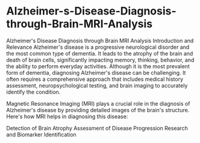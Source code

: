 # Alzheimer-s-Disease-Diagnosis-through-Brain-MRI-Analysis
Alzheimer's Disease Diagnosis through Brain MRI Analysis
Introduction and Relevance
Alzheimer's disease is a progressive neurological disorder and the most common type of dementia. It leads to the atrophy of the brain and death of brain cells, significantly impacting memory, thinking, behavior, and the ability to perform everyday activities. Although it is the most prevalent form of dementia, diagnosing Alzheimer's disease can be challenging. It often requires a comprehensive approach that includes medical history assessment, neuropsychological testing, and brain imaging to accurately identify the condition.

Magnetic Resonance Imaging (MRI) plays a crucial role in the diagnosis of Alzheimer's disease by providing detailed images of the brain's structure. Here's how MRI helps in diagnosing this disease:

Detection of Brain Atrophy
Assessment of Disease Progression
Research and Biomarker Identification
